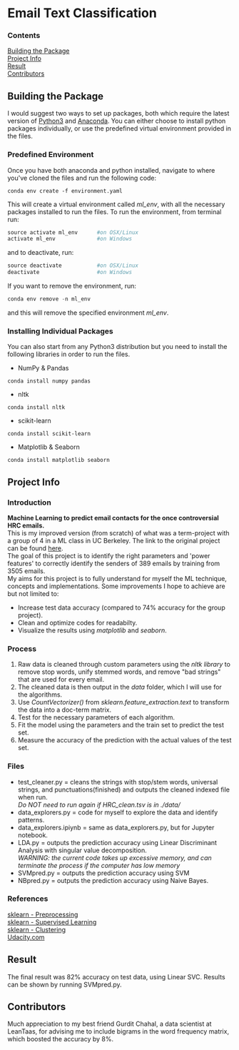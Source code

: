 # Email Text Classification

### Contents

[Building the Package](#bulding-the-package)  
[Project Info](#project-info)  
[Result](#result)  
[Contributors](#contributors)



## Building the Package
I would suggest two ways to set up packages, both which require the latest version of [Python3](https://www.python.org/downloads/) and  [Anaconda](https://www.continuum.io/downloads). You can either choose to install python packages individually, or use the predefined virtual environment provided in the files.


### Predefined Environment
Once you have both anaconda and python installed, navigate to where you've cloned the files and run the following code:
```
conda env create -f environment.yaml
```
This will create a virtual environment called *ml_env*, with all the necessary packages installed to run the files.
To run the environment, from terminal run:
```python
source activate ml_env      #on OSX/Linux
activate ml_env             #on Windows
```
and to deactivate, run:
```python
source deactivate           #on OSX/Linux
deactivate             	    #on Windows
```
If you want to remove the environment,  run:
```python
conda env remove -n ml_env
```
and this will remove the specified environment *ml_env*.


### Installing Individual Packages
You can also start from any Python3 distribution but you need to install the following libraries in order to run the files.
* NumPy & Pandas
```
conda install numpy pandas
```
* nltk
```
conda install nltk
```
* scikit-learn
```
conda install scikit-learn
```
* Matplotlib & Seaborn
```
conda install matplotlib seaborn
```
## Project Info
### Introduction
**Machine Learning to predict email contacts for the once controversial HRC emails.**  
This is my improved version (from scratch) of what was a term-project with a group of 4 in a ML class in UC Berkeley.  The link to the original project can be found [here](https://github.com/liyu1390/STAT154-GROUP08).  
The goal of this project is to identify the right parameters and 'power features' to correctly identify the senders of 389 emails by training from 3505 emails.  
My aims for this project is to fully understand for myself the ML technique, concepts and implementations.
Some improvements I hope to achieve are but not limited to:

* Increase test data accuracy (compared to 74% accuracy for the group project).
* Clean and optimize codes for readabilty.
* Visualize the results using *matplotlib* and *seaborn*.



### Process
1. Raw data is cleaned through custom parameters using the *nltk library* to remove stop words, unify stemmed words,
and remove "bad strings" that are used for every email.
2. The cleaned data is then output in the *data* folder, which I will use for the algorithms.
3. Use *CountVectorizer()* from *sklearn.feature_extraction.text* to transform the data into a doc-term matrix.
4. Test for the necessary parameters of each algorithm.
5. Fit the model using the parameters and the train set to predict the test set.
6. Measure the accuracy of the prediction with the actual values of the test set.



### Files

* test_cleaner.py = cleans the strings with stop/stem words, universal strings, and punctuations(finished) and outputs the cleaned indexed file when run.  
*Do NOT need to run again if HRC_clean.tsv is in ./data/*
* data_explorers.py = code for myself to explore the data and identify patterns.
* data_explorers.ipiynb = same as data_explorers.py, but for Jupyter notebook.
* LDA.py = outputs the prediction accuracy using Linear Discriminant Analysis with singular value decomposition.  
*WARNING: the current code takes up excessive memory, and can terminate the process if the computer has low memory*
* SVMpred.py = outputs the prediction accuracy using SVM
* NBpred.py = outputs the prediction accuracy using Naive Bayes.



### References
[sklearn - Preprocessing](http://scikit-learn.org/stable/supervised_learning.html#supervised-learning)  
[sklearn - Supervised Learning](http://scikit-learn.org/stable/supervised_learning.html#supervised-learning)  
[sklearn - Clustering](http://scikit-learn.org/stable/modules/clustering.html#clustering)  
[Udacity.com](http://www.udacity.com)

## Result
The final result was 82% accuracy on test data, using Linear SVC. Results can be shown by running SVMpred.py.

## Contributors
Much appreciation to my best friend Gurdit Chahal, a data scientist at LeanTaas, for advising me to include bigrams in the word frequency matrix, which boosted the accuracy by 8%.
